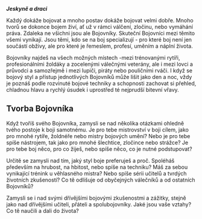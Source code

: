 
***Jeskyně a draci***

Každý dokáže bojovat a mnoho postav dokáže bojovat velmi dobře. Mnoho tvorů se dokonce bojem živí, ať už v rámci válčení, zločinu, nebo vymáhání práva. Zdaleka ne všichni jsou ale Bojovníky. Skuteční Bojovníci mezi těmito všemi vynikají. Jsou těmi, kdo se na boj specializují - pro které boj není jen součástí obživy, ale pro které je řemeslem, profesí, uměním a náplní života.

Bojovníky najdeš na všech možných místech -mezi trénovanými rytíři, profesionálními žoldáky a zocelenými válečnými veterány, ale i mezi lovci a průvodci a samozřejmě i mezi lupiči, piráty nebo pouličními rváči. I když se bojový styl a přístup jednotlivých Bojovníků může lišit jako den a noc, vždy je poznáš podle rozvinuté bojové techniky a schopnosti zachovat si přehled, chladnou hlavu a rychlý úsudek i uprostřed té nejprudší bitevní vřavy.

## Tvorba Bojovníka

Když tvoříš svého Bojovníka, zamysli se nad několika otázkami ohledně tvého postoje k boji samotnému. Je pro tebe mistrovství v boji cílem, jako pro mnohé rytíře, žoldnéře nebo mistry bojových umění? Nebo je pro tebe spíše nástrojem, tak jako pro mnohé šlechtice, zločince nebo strážce? Je pro tebe boj něco, pro co žiješ, nebo spíše něco, co je nutné podstupovat?

Určitě se zamysli nad tím, jaký styl boje preferuješ a proč. Spoléháš především na hrubost, na hbitost, nebo spíše na techniku? Máš za sebou vynikající trénink u věhlasného mistra? Nebo spíše sérii učitelů a tvrdých životních zkušeností? Co tě odlišuje od obyčejných válečníků a od ostatních Bojovníků?

Zamysli se i nad svými dřívějšími bojovými zkušenostmi a zážitky, stejně jako nad dřívějšími učiteli, přáteli a spolubojovníky. Jaké jsou vaše vztahy? Co tě naučili a dali do života?
